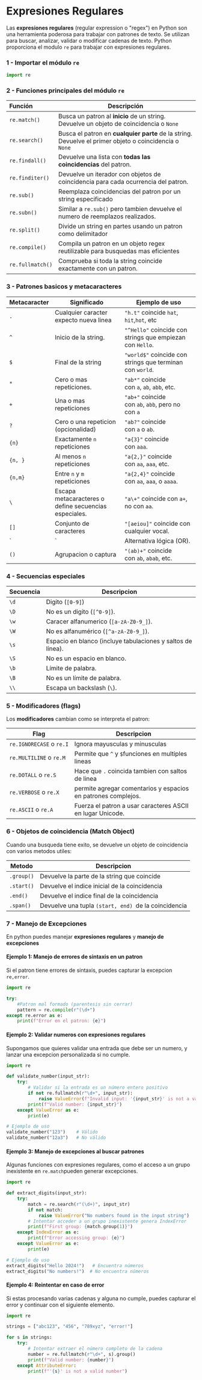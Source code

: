 # Expresiones Regulares

Las **expresiones regulares** (regular expression o "regex") en Python son una herramienta poderosa para trabajar con patrones de texto. Se utilizan para buscar, analizar, validar o modificar cadenas de texto. Python proporciona el modulo `re` para trabajar con expresiones regulares.

### 1 - Importar el módulo `re`

```python
import re
```

### 2 - Funciones principales del módulo `re`

| Función          | Descripción                                                                                            |
| :--------------- | ------------------------------------------------------------------------------------------------------ |
| `re.match()`     | Busca un patron al **inicio** de un string. Devuelve un objeto de coincidencia o `None`                |
| `re.search()`    | Busca el patron en **cualquier parte** de la string. Devuelve el primer objeto o coincidencia o `None` |
| `re.findall()`    | Devuelve una lista con **todas las coincidencias** del patron.                                         |
| `re.finditer()`  | Devuelve un iterador con objetos de coincidencia para cada ocurrencia del patron.                      |
| `re.sub()`       | Reemplaza coincidencias del patron por un string especificado                                          |
| `re.subn()`      | Similar a `re.sub()` pero tambien devuelve el numero de reemplazos realizados.                         |
| `re.split()`     | Divide un string en partes usando un patron como delimitador                                           |
| `re.compile()`   | Compila un patron en un objeto regex reutilizable para busquedas mas eficientes                        |
| `re.fullmatch()` | Comprueba si toda la string coincide exactamente con un patron.                                        |

### 3 - Patrones basicos y metacaracteres

| Metacaracter | Significado                                           | Ejemplo de uso                                            |
| ------------ | ----------------------------------------------------- | --------------------------------------------------------- |
| `.`          | Cualquier caracter expecto nueva linea                | `"h.t"` coincide `hat`, `hit`,`hot`, etc                  |
| `^`          | Inicio de la string.                                  | `"^Hello"` coincide con strings que empiezan con `Hello`. |
| `$`          | Final de la string                                    | `"world$"` coincide con strings que terminan con `world`. |
| `*`          | Cero o mas repeticiones.                              | `"ab*"` coincide con `a`, `ab`, `abb`, etc.               |
| `+`          | Una o mas repeticiones                                | `"ab+"` coincide con `ab`, `abb`, pero no con `a`         |
| `?`          | Cero o una repeticion (opcionalidad)                  | `"ab?"` coincide con `a` o `ab`.                          |
| `{n}`        | Exactamente `n` repeticiones                          | `"a{3}"` coincide con `aaa`.                              |
| `{n, }`      | Al menos `n` repeticiones                             | `"a{2,}"` coincide con `aa`, `aaa`, etc.                  |
| `{n,m}`      | Entre `n` y `m` repeticiones                          | `"a{2,4}"` coincide con `aa`, `aaa`, o `aaaa`.            |
| `\`          | Escapa metacaracteres o define secuencias especiales. | `"a\+"` coincide con `a+`, no con `aa`.                   |
| `[]`         | Conjunto de caracteres                                | `"[aeiou]"` coincide con cualquier vocal.                 |
| `            | `                                                     | Alternativa lógica (OR).                                  |
| `()`         | Agrupacion o captura                                  | `"(ab)+"` coincide con `ab`, `abab`, etc.                 |
### 4 - Secuencias especiales

| Secuencia | Descripcion                                                 |
| --------- | ----------------------------------------------------------- |
| `\d`      | Digito (`[0-9]`)                                            |
| `\D`      | No es un digito (`[^0-9]`).                                 |
| `\w`      | Caracer alfanumerico (`[a-zA-Z0-9_]`).                      |
| `\W`      | No es alfanumérico (`[^a-zA-Z0-9_]`).                       |
| `\s`      | Espacio en blanco (incluye tabulaciones y saltos de línea). |
| `\S`      | No es un espacio en blanco.                                 |
| `\b`      | Límite de palabra.                                          |
| `\B`      | No es un límite de palabra.                                 |
| `\\`      | Escapa un backslash (`\`).                                  |
### 5 - Modificadores (flags)
Los **modificadores** cambian como se interpreta el patron:

| Flag                     | Descripcion                                                   |
| ------------------------ | ------------------------------------------------------------- |
| `re.IGNORECASE` o `re.I` | Ignora mayusculas y minusculas                                |
| `re.MULTILINE` o `re.M`  | Permite que `^` y `$`funciones en multiples lineas            |
| `re.DOTALL` o `re.S`     | Hace que `.` coincida tambien con saltos de linea             |
| `re.VERBOSE` o `re.X`    | permite agregar comentarios y espacios en patrones complejos. |
| `re.ASCII` o `re.A`      | Fuerza el patron a usar caracteres ASCII en lugar Unicode.    |
### 6 - Objetos de coincidencia (Match Object)
Cuando una busqueda tiene exito, se devuelve un objeto de coincidencia con varios metodos utiles:

| Metodo     | Descripcion                                          |
| ---------- | ---------------------------------------------------- |
| `.group()` | Devuelve la parte de la string que coincide          |
| `.start()` | Devuelve el indice inicial de la coincidencia        |
| `.end()`   | Devuelve el indice final de la coincidencia          |
| `.span()`  | Devuelve una tupla `(start, end) `de la coincidencia |

### 7 - Manejo de Excepciones
En python puedes manejar **expresiones regulares** y **manejo de excepciones**

#### Ejemplo 1: Manejo de errores de sintaxis en un patron
Si el patron tiene errores de sintaxis, puedes capturar la excepcion `re,error`.

```python
import re

try:
    #Patron mal formado (parentesis sin cerrar)
    pattern = re.compile(r"(\d+")
except re.error as e:
    print(f"Error en el patron: {e}")
```
#### Ejemplo 2: Validar numeros con expresiones regulares
Supongamos que quieres validar una entrada que debe ser un numero, y lanzar una excepcion personalizada si no cumple.

```python
import re

def validate_number(input_str):
    try:
        # Validar si la entrada es un número entero positivo
        if not re.fullmatch(r"\d+", input_str):
            raise ValueError(f"Invalid input: '{input_str}' is not a valid number")
        print(f"Valid number: {input_str}")
    except ValueError as e:
        print(e)

# Ejemplo de uso
validate_number("123")    # Válido
validate_number("12a3")   # No válido
```
#### Ejemplo 3: Manejo de excepciones al buscar patrones
Algunas funciones con expresiones regulares, como el acceso a un grupo inexistente en `re.match`pueden generar excepciones.

```python
import re

def extract_digits(input_str):
    try:
        match = re.search(r"(\d+)", input_str)
        if not match:
            raise ValueError("No numbers found in the input string")
        # Intentar acceder a un grupo inexistente genera IndexError
        print(f"First group: {match.group(1)}")
    except IndexError as e:
        print(f"Error accessing group: {e}")
    except ValueError as e:
        print(e)

# Ejemplo de uso
extract_digits("Hello 2024!")   # Encuentra números
extract_digits("No numbers!")  # No encuentra números
```
#### Ejemplo 4: Reintentar en caso de error
Si estas procesando varias cadenas y alguna no cumple, puedes capturar el error y continuar con el siguiente elemento.

```python
import re

strings = ["abc123", "456", "789xyz", "error!"]

for s in strings:
    try:
        # Intentar extraer el número completo de la cadena
        number = re.fullmatch(r"\d+", s).group()
        print(f"Valid number: {number}")
    except AttributeError:
        print(f"'{s}' is not a valid number")
```
